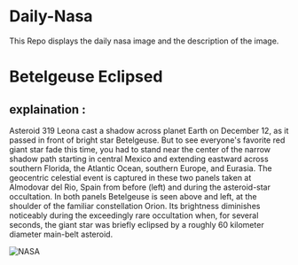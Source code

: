 # Daily-Nasa

This Repo displays the daily nasa image and the description of the image.

<!--NASA-->
# Betelgeuse Eclipsed
## explaination :

Asteroid 319 Leona cast a shadow across planet Earth on December 12, as it passed in front of bright star Betelgeuse. But to see everyone's favorite red giant star fade this time, you had to stand near the center of the narrow shadow path starting in central Mexico and extending eastward across southern Florida, the Atlantic Ocean, southern Europe, and Eurasia. The geocentric celestial event is captured in these two panels taken at Almodovar del Rio, Spain from before (left) and during the asteroid-star occultation. In both panels Betelgeuse is seen above and left, at the shoulder of the familiar constellation Orion. Its brightness diminishes noticeably during the exceedingly rare occultation when, for several seconds, the giant star was briefly eclipsed by a roughly 60 kilometer diameter main-belt asteroid.

![NASA](https://apod.nasa.gov/apod/image/2312/OrionBetelgeuse_occultation1024.jpg)
<!--/NASA-->